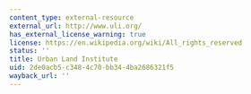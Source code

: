 ```yaml
---
content_type: external-resource
external_url: http://www.uli.org/
has_external_license_warning: true
license: https://en.wikipedia.org/wiki/All_rights_reserved
status: ''
title: Urban Land Institute
uid: 2de0acb5-c348-4c70-bb34-4ba2686321f5
wayback_url: ''
---
```


